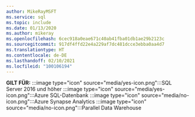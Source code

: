 ```yaml
---
author: MikeRayMSFT
ms.service: sql
ms.topic: include
ms.date: 01/13/2020
ms.author: mikeray
ms.openlocfilehash: 6cec918a0eae671c40ab41fba01db1ae29b2123c
ms.sourcegitcommit: 917df4ffd22e4a229af7dc481dcce3ebba0aa4d7
ms.translationtype: HT
ms.contentlocale: de-DE
ms.lasthandoff: 02/10/2021
ms.locfileid: "100106194"
---
```

<Token>**GILT FÜR:** :::image type="icon" source="media/yes-icon.png":::SQL Server 2016 und höher :::image type="icon" source="media/yes-icon.png":::Azure SQL-Datenbank :::image type="icon" source="media/no-icon.png":::Azure Synapse Analytics :::image type="icon" source="media/no-icon.png":::Parallel Data Warehouse</Token>

